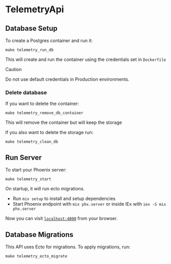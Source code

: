 # TelemetryApi

## Database Setup

To create a Postgres container and run it:

```shell
make telemetry_run_db
```

This will create and run the container using the credentials set in `Dockerfile`

> [!CAUTION]
> Do not use default credentials in Production environments.

### Delete database

If you want to delete the container:

```shell
make telemetry_remove_db_container
```

This will remove the container but will keep the storage

If you also want to delete the storage run:

```shell
make telemetry_clean_db
```

## Run Server

To start your Phoenix server:

```shell
make telemetry_start
```

On startup, it will run ecto migrations.

  * Run `mix setup` to install and setup dependencies
  * Start Phoenix endpoint with `mix phx.server` or inside IEx with `iex -S mix phx.server`

Now you can visit [`localhost:4000`](http://localhost:4000) from your browser.

## Database Migrations

This API uses Ecto for migrations. To apply migrations, run:

```shell
make telemetry_ecto_migrate
```


